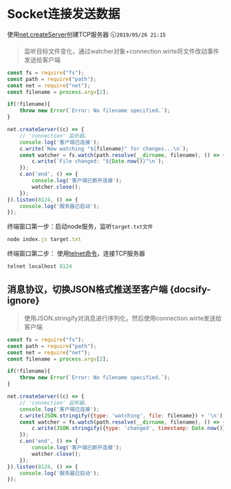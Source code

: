 # Socket连接发送数据

使用[net.createServer](http://nodejs.cn/api/net.html#net_net_createserver_options_connectionlistener)创建TCP服务器 :clock1030:`2019/05/26 21:15`

> 监听目标文件变化，通过watcher对象+connection.wirte将文件改动事件发送给客户端

```javascript
const fs = require("fs");
const path = require("path");
const net = require("net");
const filename = process.argv[2];

if(!filename){
    throw new Error(`Error: No filename specified.`);
}

net.createServer((c) => {
    // 'connection' 监听器。
    console.log('客户端已连接');
    c.write(`Now watching "${filename}" for changes...\n`);
    const watcher = fs.watch(path.resolve(__dirname, filename), () => {
        c.write(`File changed: "${Date.now()}"\n`);
    });
    c.on('end', () => {
        console.log('客户端已断开连接');
        watcher.close();
    });
}).listen(8124, () => {
    console.log('服务器已启动');
});
```

终端窗口第一步：启动node服务，监听`target.txt文件`
```javascript
node index.js target.txt
```

终端窗口第二步： 使用[telnet命令](https://www.cnblogs.com/ylcms/p/7250129.html)，连接TCP服务器
```javascript
telnet localhost 8124
```

## 消息协议，切换JSON格式推送至客户端 {docsify-ignore}

> 使用JSON.stringify对消息进行序列化，然后使用connection.wirte发送给客户端

```javascript
const fs = require("fs");
const path = require("path");
const net = require("net");
const filename = process.argv[2];

if(!filename){
    throw new Error(`Error: No filename specified.`);
}

net.createServer((c) => {
    // 'connection' 监听器。
    console.log('客户端已连接');
    c.write(JSON.stringify({type: 'watching', file: filename}) + '\n');
    const watcher = fs.watch(path.resolve(__dirname, filename), () => {
        c.write(JSON.stringify({type: 'changed', timestamp: Date.now()}) + '\n');
    });
    c.on('end', () => {
        console.log('客户端已断开连接');
        watcher.close();
    });
}).listen(8124, () => {
    console.log('服务器已启动');
});
```
